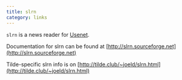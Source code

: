 ```yaml
---
title: slrn
category: links
---
```


``slrn`` is a news reader for [Usenet](usenet-news.html).

Documentation for slrn can be found at [http://slrn.sourceforge.net](http://slrn.sourceforge.net)

Tilde-specific slrn info is on [http://tilde.club/~joeld/slrn.html](http://tilde.club/~joeld/slrn.html)

